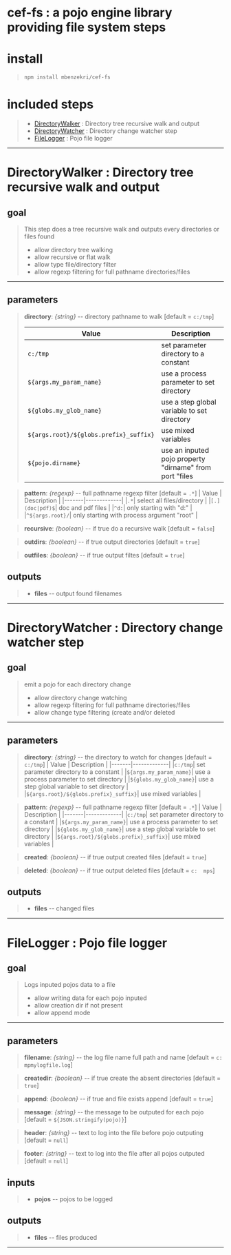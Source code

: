 # cef-fs : a pojo engine library providing file system steps
# install

>`npm install mbenzekri/cef-fs`

# included steps 
>- [DirectoryWalker](#directorywalker) : Directory tree recursive walk and output
>- [DirectoryWatcher](#directorywatcher) : Directory change watcher step
>- [FileLogger](#filelogger) : Pojo file logger
---
# DirectoryWalker : Directory tree recursive walk and output
>

## goal

>This step does a tree recursive walk and outputs every directories or files found
>- allow directory tree walking  
>- allow recursive or flat walk 
>- allow type file/directory filter 
>- allow regexp filtering for full pathname directories/files 

---
## parameters
> **directory**: *{string}* -- directory pathname to walk [default = `c:/tmp`]
>
>| Value | Description | 
>|-------|-------------| 
>|`c:/tmp`| set parameter directory to a constant |
>|`${args.my_param_name}`| use a process parameter to set directory |
>|`${globs.my_glob_name}`| use a step global variable to set directory |
>|`${args.root}/${globs.prefix}_suffix}`| use mixed variables |
>|`${pojo.dirname}`| use an inputed pojo property "dirname" from port "files |

> **pattern**: *{regexp}* -- full pathname regexp filter [default = `.*`]
>| Value | Description | 
>|-------|-------------| 
>|`.*`| select all files/directory |
>|`[.](doc|pdf)$`| doc and pdf files |
>|`^d:`| only starting with "d:" |
>|`^${args.root}/`| only starting with process argument "root" |

> **recursive**: *{boolean}* -- if true do a recursive walk [default = `false`]

> **outdirs**: *{boolean}* -- if true output directories [default = `true`]

> **outfiles**: *{boolean}* -- if true output filtes [default = `true`]


## outputs
>- **files** -- output found filenames 

---

# DirectoryWatcher : Directory change watcher step
>

## goal

>emit a pojo for each directory change
>- allow directory change watching  
>- allow regexp filtering for full pathname directories/files 
>- allow change type filtering (create and/or deleted 

---
## parameters
> **directory**: *{string}* -- the directory to watch for changes [default = `c:/tmp`]
>| Value | Description | 
>|-------|-------------| 
>|`c:/tmp`| set parameter directory to a constant |
>|`${args.my_param_name}`| use a process parameter to set directory |
>|`${globs.my_glob_name}`| use a step global variable to set directory |
>|`${args.root}/${globs.prefix}_suffix}`| use mixed variables |

> **pattern**: *{regexp}* -- full pathname regexp filter [default = `.*`]
>| Value | Description | 
>|-------|-------------| 
>|`c:/tmp`| set parameter directory to a constant |
>|`${args.my_param_name}`| use a process parameter to set directory |
>|`${globs.my_glob_name}`| use a step global variable to set directory |
>|`${args.root}/${globs.prefix}_suffix}`| use mixed variables |

> **created**: *{boolean}* -- if true output created files [default = `true`]

> **deleted**: *{boolean}* -- if true output deleted files  [default = `c:	mps`]


## outputs
>- **files** -- changed files 

---

# FileLogger : Pojo file logger
>

## goal

>Logs inputed pojos data to a file
>- allow writing data for each pojo inputed 
>- allow creation dir if not present 
>- allow append mode 

---
## parameters
> **filename**: *{string}* -- the log file name full path and name [default = `c:	mpmylogfile.log`]

> **createdir**: *{boolean}* -- if true create the absent directories [default = `true`]

> **append**: *{boolean}* -- if true and file exists append  [default = `true`]

> **message**: *{string}* -- the message to be outputed for each pojo [default = `${JSON.stringify(pojo)}`]

> **header**: *{string}* -- text to log into the file before pojo outputing [default = `null`]

> **footer**: *{string}* -- text to log into the file after all pojos outputed [default = `null`]

## inputs
>- **pojos** -- pojos to be logged 

## outputs
>- **files** -- files produced 

---

